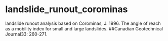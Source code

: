 # landslide_runout_corominas
landslide runout analysis based on Corominas, J. 1996. The angle of reach as a mobility index for small and large landslides. ##Canadian Geotechnical Journal33: 260-271.
